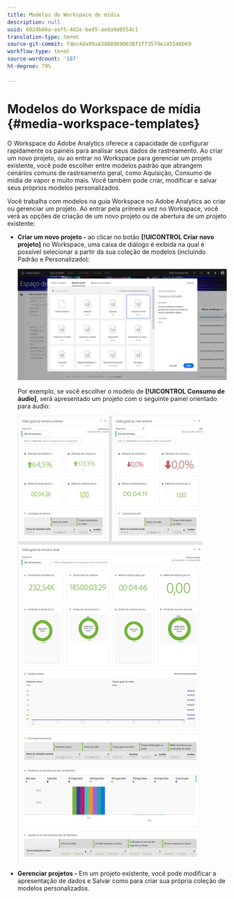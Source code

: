 ```yaml
---
title: Modelos do Workspace de mídia
description: null
uuid: 0024b06a-eaf5-4d2e-be45-aeda9d0554c1
translation-type: tm+mt
source-git-commit: fdec4da99a43d889690638f1ff3579e145548b69
workflow-type: tm+mt
source-wordcount: '187'
ht-degree: 79%

---
```



# Modelos do Workspace de mídia {#media-workspace-templates}

O Workspace do Adobe Analytics oferece a capacidade de configurar rapidamente os painéis para analisar seus dados de rastreamento. Ao criar um novo projeto, ou ao entrar no Workspace para gerenciar um projeto existente, você pode escolher entre modelos padrão que abrangem cenários comuns de rastreamento geral, como Aquisição, Consumo de mídia de vapor e muito mais. Você também pode criar, modificar e salvar seus próprios modelos personalizados.

Você trabalha com modelos na guia Workspace no Adobe Analytics ao criar ou gerenciar um projeto. Ao entrar pela primeira vez no Workspace, você verá as opções de criação de um novo projeto ou de abertura de um projeto existente:

* **Criar um novo projeto -** ao clicar no botão **[!UICONTROL Criar novo projeto]** no Workspace, uma caixa de diálogo é exibida na qual é possível selecionar a partir da sua coleção de modelos (incluindo Padrão e Personalizado):

   ![](assets/all-templates-audio.png)

   Por exemplo, se você escolher o modelo de **[!UICONTROL Consumo de áudio]**, será apresentado um projeto com o seguinte painel orientado para áudio:

   ![](assets/aa-workspace.png)

* **Gerenciar projetos -** Em um projeto existente, você pode modificar a apresentação de dados e Salvar como para criar sua própria coleção de modelos personalizados.
